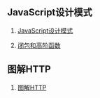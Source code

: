 
## JavaScript设计模式

1. [JavaScript设计模式](./JavaScript设计模式/JavaScript设计模式.md)

2. [闭包和高阶函数](./JavaScript设计模式/闭包和高阶函数.md)


## 图解HTTP

1. [图解HTTP](./图解HTTP/了解Web及网络基础.md)
